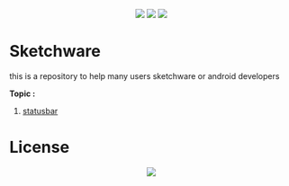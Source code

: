 <p align="center">
<a href="http://developer.android.com/index.html"><img src="https://img.shields.io/badge/platform-android-green.svg"></a>
<a href="http://choosealicense.com/licenses/mit/"><img src="https://img.shields.io/badge/license-MIT-green.svg?style=true"></a>
<a href="https://app.fossa.com/projects/git%2Bgithub.com%2Freedniv%2Fsketchware?ref=badge_shield" alt="FOSSA Status"><img src="https://app.fossa.com/api/projects/git%2Bgithub.com%2Freedniv%2Fsketchware.svg?type=shield"/></a>
</p>


# Sketchware
this is a repository to help many users sketchware or android developers




**Topic :**
1. <a href="https://github.com/reedniv/sketchware/tree/main/src/main#statusbar">statusbar</a>







# License
<p align="center">
<a href="https://app.fossa.com/projects/git%2Bgithub.com%2Freedniv%2Fsketchware?ref=badge_large" alt="FOSSA Status"><img src="https://app.fossa.com/api/projects/git%2Bgithub.com%2Freedniv%2Fsketchware.svg?type=large"/></a>
</p>
